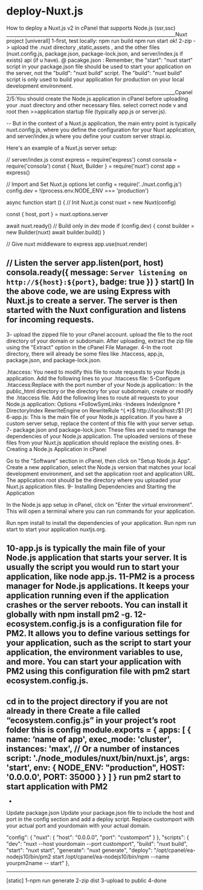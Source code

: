 # deploy-Nuxt.js
How to deploy a Nuxt.js v2 in cPanel that supports Node.js (ssr,ssc)
______________________________________________________________________Nuxt project
[univerall] 
1-first, test locally:
npm run build
npm run start
ok!
2-zip ->  upload the .nuxt directory ,static,assets , and the other files (nuxt.config.js, package.json, package-lock.json, and server/index.js if exists) api (if u have).
@ pacakge.json : 
Remember, the "start": "nuxt start" script in your package.json file should be used to start your application on the server, not the "build": "nuxt build" script. The "build": "nuxt build" script is only used to build your application for production on your local development environment.
______________________________________________________________________Cpanel
2/5:You should create the Node.js application in cPanel before uploading your .nuxt directory and other necessary files.
select correct node v and root then >>application startup file (typically app.js or server.js).

--
But in the context of a Nuxt.js application, the main entry point is typically nuxt.config.js, where you define the configuration for your Nuxt application, and server/index.js where you define your custom server strapi.io.

Here's an example of a Nuxt.js server setup:

// server/index.js
const express = require('express')
const consola = require('consola')
const { Nuxt, Builder } = require('nuxt')
const app = express()

// Import and Set Nuxt.js options
let config = require('../nuxt.config.js')
config.dev = !(process.env.NODE_ENV === 'production')

async function start () {
  // Init Nuxt.js
  const nuxt = new Nuxt(config)

  const { host, port } = nuxt.options.server

  await nuxt.ready()
  // Build only in dev mode
  if (config.dev) {
    const builder = new Builder(nuxt)
    await builder.build()
  }

  // Give nuxt middleware to express
  app.use(nuxt.render)

  // Listen the server
  app.listen(port, host)
  consola.ready({
    message: `Server listening on http://${host}:${port}`,
    badge: true
  })
}
start()
In the above code, we are using Express with Nuxt.js to create a server. The server is then started with the Nuxt configuration and listens for incoming requests.
--
3- upload the zipped file to your cPanel account. upload the file to the root directory of your domain or subdomain. After uploading, extract the zip file using the "Extract" option in the cPanel File Manager.
4-In the root directory, there will already be some files like .htaccess, app.js, package.json, and package-lock.json.

.htaccess: You need to modify this file to route requests to your Node.js application. Add the following lines to your .htaccess file:
5-Configure .htaccess:Replace <your Port> with the port number of your Node.js application::
In the public_html directory or the directory for your subdomain, create or modify the .htaccess file. Add the following lines to route all requests to your Node.js application:
   Options +FollowSymLinks -Indexes 
   IndexIgnore * 
   DirectoryIndex 
   <IfModule mod_rewrite.c> 
   RewriteEngine on 
   RewriteRule ^(.*)$ http://localhost:<your Port>/\$1 [P] 
   </IfModule>
6-app.js: This is the main file of your Node.js application. If you have a custom server setup, replace the content of this file with your server setup.
7- package.json and package-lock.json: These files are used to manage the dependencies of your Node.js application. The uploaded versions of these files from your Nuxt.js application should replace the existing ones.
8-Creating a Node.js Application in cPanel

Go to the "Software" section in cPanel, then click on "Setup Node.js App". Create a new application, select the Node.js version that matches your local development environment, and set the application root and application URL. The application root should be the directory where you uploaded your Nuxt.js application files.
9- Installing Dependencies and Starting the Application

In the Node.js app setup in cPanel, click on "Enter the virtual environment". This will open a terminal where you can run commands for your application.

Run npm install to install the dependencies of your application.
Run npm run start to start your application nuxtjs.org.

10-app.js is typically the main file of your Node.js application that starts your server. It is usually the script you would run to start your application, like node app.js.
11-PM2 is a process manager for Node.js applications. It keeps your application running even if the application crashes or the server reboots. You can install it globally with npm install pm2 -g.
12-ecosystem.config.js is a configuration file for PM2. It allows you to define various settings for your application, such as the script to start your application, the environment variables to use, and more. You can start your application with PM2 using this configuration file with pm2 start ecosystem.config.js.
--
cd in to the project directory if you are not already in there
Create a file called “ecosystem.config.js” in your project’s root folder this is config
module.exports = {
    apps: [
        { 
           name: ‘name of app',
           exec_mode: 'cluster',
           instances: 'max', // Or a number of instances
           script: './node_modules/nuxt/bin/nuxt.js',
           args: 'start',
           env: {
               NODE_ENV: "production",
               HOST: '0.0.0.0',
               PORT: 35000
           }
        }
    ]
}
      run pm2 start to start application with PM2
--
-
Update package.json
Update your package.json file to include the host and port in the config section and add a deploy script. Replace customport with your actual port and yourdomain with your actual domain.

   "config": {
     "nuxt": {
       "host": "0.0.0.0",
       "port": "customport"
     }
   },
   "scripts": {
     "dev": "nuxt --host yourdomain --port customport",
     "build": "nuxt build",
     "start": "nuxt start",
     "generate": "nuxt generate",
     "deploy": "/opt/cpanel/ea-nodejs10/bin/pm2 start /opt/cpanel/ea-nodejs10/bin/npm --name yourpm2name -- start"
   },

___________________________
[static]
1-npm run generate 2-zip dist 3-upload to public 4-done

